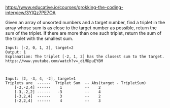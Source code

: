 https://www.educative.io/courses/grokking-the-coding-interview/3YlQz7PE7OA

Given an array of unsorted numbers and a target number, find a triplet in the array whose sum is as close to the target number as possible, return the sum of the triplet. If there are more than one such triplet, return the sum of the triplet with the smallest sum.

```
Input: [-2, 0, 1, 2], target=2
Output: 1
Explanation: The triplet [-2, 1, 2] has the closest sum to the target.
https://www.youtube.com/watch?v=_diMDpuEYBM



Input: [2, -3, 4, -2], target=1
Triplets are  ------  Triplet Sum  -- Abs(target - TripletSum)
    [-3,-2,4] ------    1          --    2
    [-3,-2,2] ------   -3          --    4
    [-3,2,4]  ------    3          --    2
    [-2,2,4]  ------    4          --    3

```